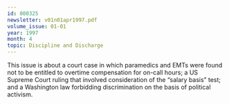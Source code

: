 ```yaml
---
id: 000325
newsletter: v01n01apr1997.pdf
volume_issue: 01-01
year: 1997
month: 4
topic: Discipline and Discharge
---
```


This issue is about a court case in which paramedics and EMTs were found not to be entitled to overtime compensation for on-call hours; a US Supreme Court ruling that involved consideration of the “salary basis” test; and a Washington law forbidding discrimination on the basis of political activism.